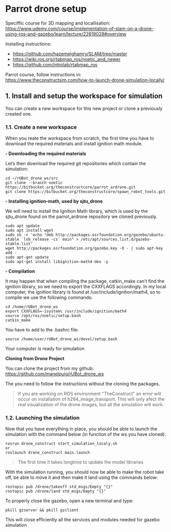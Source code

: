 # Parrot drone setup

Speciffic course for 3D mapping and locallisation:
https://www.udemy.com/course/implementation-of-slam-on-a-drone-using-ros-and-gazebo/learn/lecture/22619028#overview

Installing instructions:
- https://github.com/hazemelghamry/SLAM/tree/master
- https://wiki.ros.org/rtabmap_ros/noetic_and_newer
- https://github.com/introlab/rtabmap_ros

Parrot course, follow instructions in:
https://www.theconstructsim.com/how-to-launch-drone-simulation-locally/

## **1. Install and setup the workspace for simulation**
You can create a new workspace for this new project or clone a previously created one.

### **1.1. Create a new workspace**
When you reate the workspace from scratch, the first time you have to download the required materials and install ignition math module.

**- Downloading the required materials**

Let’s then download the required git repositories which contain the simulation:
```shell
cd ~/rUBot_drone_ws/src
git clone --branch noetic https://bitbucket.org/theconstructcore/parrot_ardrone.git
git clone https://bitbucket.org/theconstructcore/spawn_robot_tools.git
```

**- Installing ignition-math, used by sjtu_drone**

We will need to install the Ignition Math library, which is used by the sjtu_drone found on the parrot_ardrone repository we cloned previously.
```shell
sudo apt update
sudo apt install wget
sudo sh -c 'echo "deb http://packages.osrfoundation.org/gazebo/ubuntu-stable `lsb_release -cs` main" > /etc/apt/sources.list.d/gazebo-stable.list'
wget http://packages.osrfoundation.org/gazebo.key -O - | sudo apt-key add -
sudo apt-get update
sudo apt-get install libignition-math4-dev -y
```

**- Compilation**

It may happen that when compiling the package, catkin_make can’t find the ignition library, so we need to export the CXXFLAGS accordingly. In my local computer, the ignition library is found at /usr/include/ignition/math4, so to compile we use the following commands:
```shell
cd /home/rUBot_drone_ws
export CXXFLAGS=-isystem\ /usr/include/ignition/math4
source /opt/ros/noetic/setup.bash
catkin_make
```
You have to add to the .bashrc file:
```shell
source /home/user/rUBot_drone_ws/devel/setup.bash
```

Your computer is ready for simulation

**Cloning from Drone Project**

You can clone the project from my github: https://github.com/manelpuig/rUBot_drone_ws

The you need to follow the instructions without the cloning the packages.

>If you are working on ROS environment "TheConstruct" an error will occur on installation of h264_image_transport. This will only afect the real visualization of the drone images, but all the simulation will work.

### **1.2. Launching the simulation**

Now that you have everything in place, you should be able to launch the simulation with the command below (in function of the ws you have cloned):
```shell
rosrun drone_construct start_simulation_localy.sh
or
roslaunch drone_construct main.launch
```
>The first time it takes longtime to update the model libraries

With the simulation running, you should now be able to make the robot take off, be able to move it and then make it land using the commands below:
```shell
rostopic pub /drone/takeoff std_msgs/Empty "{}"
rostopic pub /drone/land std_msgs/Empty "{}"
```

To properly close the gazebo, open a new terminal and type:
```shell
pkill gzserver && pkill gzclient
```
This will close efficiently all the services and modules needed for gazebo simulation
